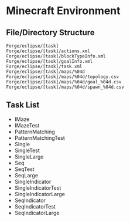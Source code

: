 # Minecraft Environment
## File/Directory Structure
```
Forge/eclipse/[task]
Forge/eclipse/[task]/actions.xml
Forge/eclipse/[task]/blockTypeInfo.xml
Forge/eclipse/[task]/goalInfo.xml
Forge/eclipse/[task]/task.xml
Forge/eclipse/[task]/maps/%04d
Forge/eclipse/[task]/maps/%04d/topology.csv
Forge/eclipse/[task]/maps/%04d/goal_%04d.csv
Forge/eclipse/[task]/maps/%04d/spawn_%04d.csv
```

## Task List
* IMaze
* IMazeTest
* PatternMatching
* PatternMatchingTest
* Single
* SingleTest
* SingleLarge
* Seq
* SeqTest
* SeqLarge
* SingleIndicator
* SingleIndicatorTest
* SingleIndicatorLarge
* SeqIndicator
* SeqIndicatorTest
* SeqIndicatorLarge
